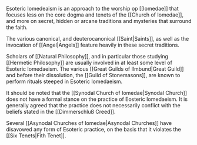 Esoteric Iomedeaism is an approach to the worship op [[Iomedae]] that focuses less on the core dogma and tenets of the [[Church of Iomedae]], and more on secret, hidden or arcane traditions and mysteries that surround the faith.

The various canonical, and deuterocanonical [[Saint|Saints]], as well as the invocation of [[Angel|Angels]] feature heavily in these secret traditions.

Scholars of [[Natural Philosophy]], and in particular those studying [[Hermetic Philosophy]] are usually involved in at least some level of Esoteric Iomedaeism. The various [[Great Guilds of Ilmbund|Great Guild]] and before their dissolution, the [[Guild of Stonemasons]], are known to perform rituals steeped in Esoteric Iomedaeism.

It should be noted that the [[Synodal Church of Iomedae|Synodal Church]] does not have a formal stance on the practice of Eosteric Iomedaeism. It is generally agreed that the practice does not necessarily conflict with the beliefs stated in the [[Dimmerschluß Creed]].  

Several [[Asynodal Churches of Iomedae|Asynodal Churches]] have disavowed any form of Esoteric practice, on the basis that it violates the [[Six Tenets|Fith Tenet]].